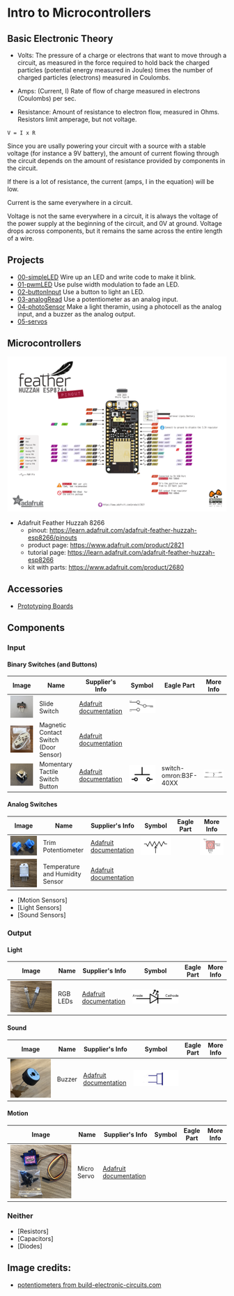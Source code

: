 # Intro to Microcontrollers

## Basic Electronic Theory

* Volts: The pressure of a charge or electrons that want to move through a circuit, as measured in the force required to hold back the charged particles (potential energy measured in Joules) times the number of charged particles (electrons) measured in Coulombs.

* Amps:  (Current, I) Rate of flow of charge measured in electrons (Coulombs) per sec.

* Resistance:  Amount of resistance to electron flow, measured in Ohms.  Resistors limit amperage, but not voltage.

```
V = I x R
```

Since you are usally powering your circuit with a source with a stable voltage (for instance a 9V battery), the amount of current flowing through the circuit depends on the amount of resistance provided by components in the circuit.

If there is a lot of resistance, the current (amps, I in the equation)
will be low.  

Current is the same everywhere in a circuit.

Voltage is not the same everywhere in a circuit, it is always the voltage of the power supply at the beginning of the circuit, and 0V at ground.  Voltage drops across components, but it remains the same across the entire length of a wire.

## Projects

* [00-simpleLED](00-simpleLED/guide.md) Wire up an LED and write code to make it blink.
* [01-pwmLED](01-pwmLED/guide.md) Use pulse width modulation to fade an LED.
* [02-buttonInput](02-buttonInput/guide.md) Use a button to light an LED.
* [03-analogRead](03-analogRead/guide.md) Use a potentiometer as an analog input.
* [04-photoSensor](04-photoSensor/guide.md) Make a light theramin, using a photocell as the analog input, and a buzzer as the analog output.
* [05-servos](05-servos/guide.md)

## Microcontrollers

![Adafruit Feather Huzzah](docs/media/adafruit_products_Huzzah_ESP8266_Pinout_v1.2-1.png)

* Adafruit Feather Huzzah 8266
	* pinout: https://learn.adafruit.com/adafruit-feather-huzzah-esp8266/pinouts
	* product page: https://www.adafruit.com/product/2821
	* tutorial page: https://learn.adafruit.com/adafruit-feather-huzzah-esp8266
	* kit with parts: https://www.adafruit.com/product/2680



## Accessories

* [Prototyping Boards](docs/prototyping_boards.md)

## Components

### Input

#### Binary Switches (and Buttons)

Image | Name | Supplier's Info | Symbol | Eagle Part | More Info 
----- | ---- | --------------- | ------ | ---------- | ---------
![slide switch](docs/media/switch_slide_spdt.jpg) |  Slide Switch | [Adafruit documentation](https://www.adafruit.com/product/805) | ![SPDT switch symbol](docs/media/symbol_switch_spdt.png) | |
![magnetic contact switch](docs/media/switch_mag_door.jpg) | Magnetic Contact Switch (Door Sensor) | [Adafruit documentation](https://www.adafruit.com/product/375) |
![button](docs/media/button_sm.jpg) | Momentary Tactile Switch Button | [Adafruit documentation](https://www.adafruit.com/product/1119) | ![button symbol](docs/media/symbol_switch_momentary_button.png) | switch-omron:B3F-40XX | ![button schematic](docs/media/button_schematic.png) 

#### Analog Switches

Image | Name | Supplier's Info | Symbol | Eagle Part | More Info 
----- | ---- | --------------- | ------ | ---------- | ---------
![trim potentiometer](docs/media/potentiometer_trim.jpg) | Trim Potentiometer | [Adafruit documentation](https://www.adafruit.com/product/356) | ![potentiometer symbol](docs/media/potentiometer_symbol.png) | | ![potentiometer internals](docs/media/potentiometer_internal.png) 
![temperature and humidity sensor](docs/media/sensor_temp_humidity.jpg) | Temperature and Humidity Sensor | [Adafruit documentation](https://www.adafruit.com/product/385) | | |
* [Motion Sensors]
* [Light Sensors]
* [Sound Sensors]

### Output

#### Light

Image | Name | Supplier's Info | Symbol | Eagle Part | More Info 
----- | ---- | --------------- | ------ | ---------- | ---------
![RGB LEDs](docs/media/led_rgb.jpg) | RGB LEDs | [Adafruit documentation](https://www.adafruit.com/product/159) | ![LED symbol](docs/media/symbol_led.png) | |

#### Sound

Image | Name | Supplier's Info | Symbol | Eagle Part | More Info 
----- | ---- | --------------- | ------ | ---------- | ---------
![buzzer](docs/media/buzzer_piezo.jpg) | Buzzer | [Adafruit documentation](https://www.adafruit.com/product/160) | ![buzzer symbol](docs/media/buzzer_symbol.jpg) | |

#### Motion

Image | Name | Supplier's Info | Symbol | Eagle Part | More Info 
----- | ---- | --------------- | ------ | ---------- | ---------
![micro server](docs/media/servo_micro.jpg) | Micro Servo | [Adafruit documentation](https://www.adafruit.com/product/169) | | |

### Neither

* [Resistors]
* [Capacitors]
* [Diodes]

## Image credits:

* [potentiometers from build-electronic-circuits.com](https://www.build-electronic-circuits.com/potentiometer/)
